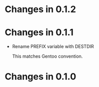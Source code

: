 # Changes in 0.1.2

# Changes in 0.1.1

-   Rename PREFIX variable with DESTDIR

    This matches Gentoo convention.

# Changes in 0.1.0

